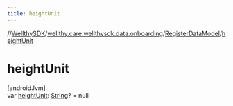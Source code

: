 ```yaml
---
title: heightUnit
---
```

//[WellthySDK](../../../index.html)/[wellthy.care.wellthysdk.data.onboarding](../index.html)/[RegisterDataModel](index.html)/[heightUnit](height-unit.html)



# heightUnit



[androidJvm]\
var [heightUnit](height-unit.html): [String](https://kotlinlang.org/api/latest/jvm/stdlib/kotlin/-string/index.html)? = null





